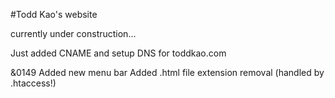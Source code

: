 #Todd Kao's website

currently under construction...

Just added CNAME and setup DNS for toddkao.com

&0149 Added new menu bar 
Added .html file extension removal (handled by .htaccess!)
